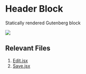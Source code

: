 # Header Block

Statically rendered Gutenberg block

![](https://wp.zacharyrener.com/wp-content/uploads/2024/03/Screenshot-2024-03-13-at-2.44.06 AM.png)

## Relevant Files

1. [Edit.jsx](https://github.com/ZacharyRener/code-samples-10up-zach-rener/blob/main/blocks/header/edit.jsx "Edit.jsx")
2. [Save.jsx](https://github.com/ZacharyRener/code-samples-10up-zach-rener/blob/main/blocks/header/save.jsx "Save.jsx")
